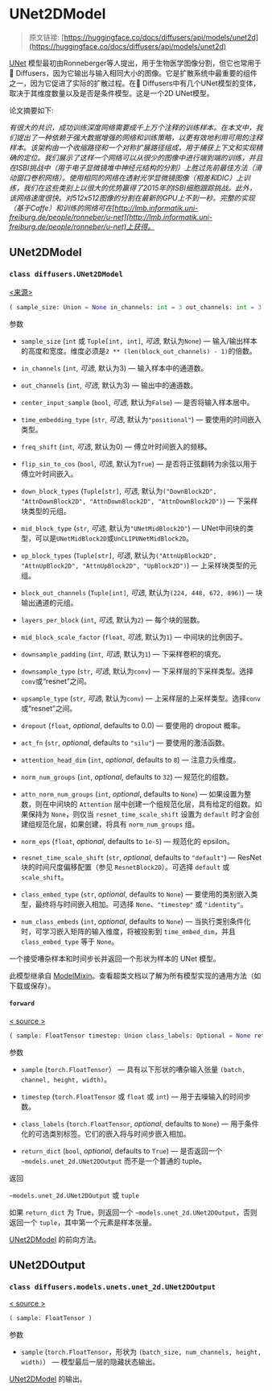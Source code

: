 # UNet2DModel

> 原文链接: [https://huggingface.co/docs/diffusers/api/models/unet2d](https://huggingface.co/docs/diffusers/api/models/unet2d)

[UNet](https://huggingface.co/papers/1505.04597) 模型最初由Ronneberger等人提出，用于生物医学图像分割，但它也常用于🤗 Diffusers，因为它输出与输入相同大小的图像。它是扩散系统中最重要的组件之一，因为它促进了实际的扩散过程。在🤗 Diffusers中有几个UNet模型的变体，取决于其维度数量以及是否是条件模型。这是一个2D UNet模型。

论文摘要如下:

*有很大的共识，成功训练深度网络需要成千上万个注释的训练样本。在本文中，我们提出了一种依赖于强大数据增强的网络和训练策略，以更有效地利用可用的注释样本。该架构由一个收缩路径和一个对称扩展路径组成，用于捕获上下文和实现精确的定位。我们展示了这样一个网络可以从很少的图像中进行端到端的训练，并且在ISBI挑战中（用于电子显微镜堆中神经元结构的分割）上胜过先前最佳方法（滑动窗口卷积网络）。使用相同的网络在透射光学显微镜图像（相差和DIC）上训练，我们在这些类别上以很大的优势赢得了2015年的ISBI细胞跟踪挑战。此外，该网络速度很快。对512x512图像的分割在最新的GPU上不到一秒。完整的实现（基于Caffe）和训练的网络可在[http://lmb.informatik.uni-freiburg.de/people/ronneber/u-net](http://lmb.informatik.uni-freiburg.de/people/ronneber/u-net)上获得。*

## UNet2DModel

### `class diffusers.UNet2DModel`

[<来源>](https://github.com/huggingface/diffusers/blob/v0.26.3/src/diffusers/models/unets/unet_2d.py#L40)

```py
( sample_size: Union = None in_channels: int = 3 out_channels: int = 3 center_input_sample: bool = False time_embedding_type: str = 'positional' freq_shift: int = 0 flip_sin_to_cos: bool = True down_block_types: Tuple = ('DownBlock2D', 'AttnDownBlock2D', 'AttnDownBlock2D', 'AttnDownBlock2D') up_block_types: Tuple = ('AttnUpBlock2D', 'AttnUpBlock2D', 'AttnUpBlock2D', 'UpBlock2D') block_out_channels: Tuple = (224, 448, 672, 896) layers_per_block: int = 2 mid_block_scale_factor: float = 1 downsample_padding: int = 1 downsample_type: str = 'conv' upsample_type: str = 'conv' dropout: float = 0.0 act_fn: str = 'silu' attention_head_dim: Optional = 8 norm_num_groups: int = 32 attn_norm_num_groups: Optional = None norm_eps: float = 1e-05 resnet_time_scale_shift: str = 'default' add_attention: bool = True class_embed_type: Optional = None num_class_embeds: Optional = None num_train_timesteps: Optional = None )
```

参数

+   `sample_size` (`int` 或 `Tuple[int, int]`, *可选*, 默认为`None`) — 输入/输出样本的高度和宽度。维度必须是`2 ** (len(block_out_channels) - 1)`的倍数。

+   `in_channels` (`int`, *可选*, 默认为3) — 输入样本中的通道数。

+   `out_channels` (`int`, *可选*, 默认为3) — 输出中的通道数。

+   `center_input_sample` (`bool`, *可选*, 默认为`False`) — 是否将输入样本居中。

+   `time_embedding_type` (`str`, *可选*, 默认为`"positional"`) — 要使用的时间嵌入类型。

+   `freq_shift` (`int`, *可选*, 默认为0) — 傅立叶时间嵌入的频移。

+   `flip_sin_to_cos` (`bool`, *可选*, 默认为`True`) — 是否将正弦翻转为余弦以用于傅立叶时间嵌入。

+   `down_block_types` (`Tuple[str]`, *可选*, 默认为`("DownBlock2D", "AttnDownBlock2D", "AttnDownBlock2D", "AttnDownBlock2D")`) — 下采样块类型的元组。

+   `mid_block_type` (`str`, *可选*, 默认为`"UNetMidBlock2D"`) — UNet中间块的类型，可以是`UNetMidBlock2D`或`UnCLIPUNetMidBlock2D`。

+   `up_block_types` (`Tuple[str]`, *可选*, 默认为`("AttnUpBlock2D", "AttnUpBlock2D", "AttnUpBlock2D", "UpBlock2D")`) — 上采样块类型的元组。

+   `block_out_channels` (`Tuple[int]`, *可选*, 默认为`(224, 448, 672, 896)`) — 块输出通道的元组。

+   `layers_per_block` (`int`, *可选*, 默认为`2`) — 每个块的层数。

+   `mid_block_scale_factor` (`float`, *可选*, 默认为`1`) — 中间块的比例因子。

+   `downsample_padding` (`int`, *可选*, 默认为`1`) — 下采样卷积的填充。

+   `downsample_type` (`str`, *可选*, 默认为`conv`) — 下采样层的下采样类型。选择`conv`或“resnet”之间。

+   `upsample_type` (`str`, *可选*, 默认为`conv`) — 上采样层的上采样类型。选择`conv`或“resnet”之间。

+   `dropout` (`float`, *optional*, defaults to 0.0) — 要使用的 dropout 概率。

+   `act_fn` (`str`, *optional*, defaults to `"silu"`) — 要使用的激活函数。

+   `attention_head_dim` (`int`, *optional*, defaults to `8`) — 注意力头维度。

+   `norm_num_groups` (`int`, *optional*, defaults to `32`) — 规范化的组数。

+   `attn_norm_num_groups` (`int`, *optional*, defaults to `None`) — 如果设置为整数，则在中间块的 `Attention` 层中创建一个组规范化层，具有给定的组数。如果保持为 `None`，则仅当 `resnet_time_scale_shift` 设置为 `default` 时才会创建组规范化层，如果创建，将具有 `norm_num_groups` 组。

+   `norm_eps` (`float`, *optional*, defaults to `1e-5`) — 规范化的 epsilon。

+   `resnet_time_scale_shift` (`str`, *optional*, defaults to `"default"`) — ResNet 块的时间尺度偏移配置（参见 `ResnetBlock2D`）。可选择 `default` 或 `scale_shift`。

+   `class_embed_type` (`str`, *optional*, defaults to `None`) — 要使用的类别嵌入类型，最终将与时间嵌入相加。可选择 `None`、`"timestep"` 或 `"identity"`。

+   `num_class_embeds` (`int`, *optional*, defaults to `None`) — 当执行类别条件化时，可学习嵌入矩阵的输入维度，将被投影到 `time_embed_dim`，并且 `class_embed_type` 等于 `None`。

一个接受嘈杂样本和时间步长并返回一个形状为样本的 UNet 模型。

此模型继承自 [ModelMixin](/docs/diffusers/v0.26.3/en/api/models/overview#diffusers.ModelMixin)。查看超类文档以了解为所有模型实现的通用方法（如下载或保存）。

#### `forward`

[< source >](https://github.com/huggingface/diffusers/blob/v0.26.3/src/diffusers/models/unets/unet_2d.py#L243)

```py
( sample: FloatTensor timestep: Union class_labels: Optional = None return_dict: bool = True ) → export const metadata = 'undefined';~models.unet_2d.UNet2DOutput or tuple
```

参数

+   `sample` (`torch.FloatTensor`） — 具有以下形状的嘈杂输入张量 `(batch, channel, height, width)`。

+   `timestep` (`torch.FloatTensor` 或 `float` 或 `int`) — 用于去噪输入的时间步数。

+   `class_labels` (`torch.FloatTensor`, *optional*, defaults to `None`) — 用于条件化的可选类别标签。它们的嵌入将与时间步嵌入相加。

+   `return_dict` (`bool`, *optional*, defaults to `True`) — 是否返回一个 `~models.unet_2d.UNet2DOutput` 而不是一个普通的 tuple。

返回

`~models.unet_2d.UNet2DOutput` 或 `tuple`

如果 `return_dict` 为 True，则返回一个 `~models.unet_2d.UNet2DOutput`，否则返回一个 `tuple`，其中第一个元素是样本张量。

[UNet2DModel](/docs/diffusers/v0.26.3/en/api/models/unet2d#diffusers.UNet2DModel) 的前向方法。

## UNet2DOutput

### `class diffusers.models.unets.unet_2d.UNet2DOutput`

[< source >](https://github.com/huggingface/diffusers/blob/v0.26.3/src/diffusers/models/unets/unet_2d.py#L27)

```py
( sample: FloatTensor )
```

参数

+   `sample` (`torch.FloatTensor`，形状为 `(batch_size, num_channels, height, width)`） — 模型最后一层的隐藏状态输出。

[UNet2DModel](/docs/diffusers/v0.26.3/en/api/models/unet2d#diffusers.UNet2DModel) 的输出。
